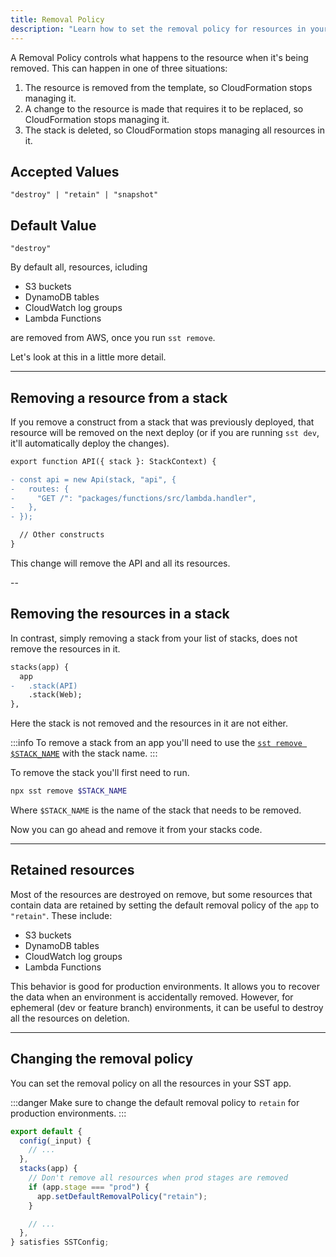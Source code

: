 ```yaml
---
title: Removal Policy
description: "Learn how to set the removal policy for resources in your SST app."
---
```


<!-- @format -->

A Removal Policy controls what happens to the resource when it's being removed. This can happen in one of three situations:

1. The resource is removed from the template, so CloudFormation stops managing it.
2. A change to the resource is made that requires it to be replaced, so CloudFormation stops managing it.
3. The stack is deleted, so CloudFormation stops managing all resources in it.

## Accepted Values

```
"destroy" | "retain" | "snapshot"
```

## Default Value

`"destroy"`

By default all, resources, icluding

-   S3 buckets
-   DynamoDB tables
-   CloudWatch log groups
-   Lambda Functions

are removed from AWS, once you run `sst remove`.

Let's look at this in a little more detail.

---

## Removing a resource from a stack

If you remove a construct from a stack that was previously deployed, that resource will be removed on the next deploy (or if you are running `sst dev`, it'll automatically deploy the changes).

```diff title="stacks/MyStack.ts"
export function API({ stack }: StackContext) {

- const api = new Api(stack, "api", {
-   routes: {
-     "GET /": "packages/functions/src/lambda.handler",
-   },
- });

  // Other constructs
}
```

This change will remove the API and all its resources.

--

## Removing the resources in a stack

In contrast, simply removing a stack from your list of stacks, does not remove the resources in it.

```diff title="sst.config.ts"
stacks(app) {
  app
-   .stack(API)
    .stack(Web);
},
```

Here the stack is not removed and the resources in it are not either.

:::info
To remove a stack from an app you'll need to use the [`sst remove $STACK_NAME`](../packages/sst.md#sst-remove) with the stack name.
:::

To remove the stack you'll first need to run.

```bash
npx sst remove $STACK_NAME
```

Where `$STACK_NAME` is the name of the stack that needs to be removed.

Now you can go ahead and remove it from your stacks code.


---

## Retained resources

Most of the resources are destroyed on remove, but some resources that contain data are retained by setting the default removal policy of the `app` to `"retain"`. These include:

-   S3 buckets
-   DynamoDB tables
-   CloudWatch log groups
-   Lambda Functions

This behavior is good for production environments. It allows you to recover the data when an environment is accidentally removed. However, for ephemeral (dev or feature branch) environments, it can be useful to destroy all the resources on deletion.

---

## Changing the removal policy

You can set the removal policy on all the resources in your SST app.

:::danger
Make sure to change the default removal policy to `retain` for production environments.
:::

```ts title="sst.config.ts" {7-9}
export default {
  config(_input) {
    // ...
  },
  stacks(app) {
    // Don't remove all resources when prod stages are removed
    if (app.stage === "prod") {
      app.setDefaultRemovalPolicy("retain");
    }

    // ...
  },
} satisfies SSTConfig;
```
